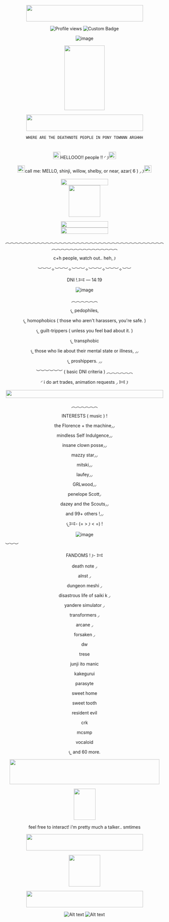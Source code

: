 <p align= center
  <a href="https://www.glitter-graphics.com"><img src="http://dl7.glitter-graphics.net/pub/439/439857hze1vgnqaz.gif" width=371 height=52 border=0></a><br><a href="https://www.glitter-graphics.com" target=_blank></a>

<p align=center

![Profile views](https://komarev.com/ghpvc/?username=yourusername&label=^v^&color=d5e3e1)
![Custom Badge](https://img.shields.io/badge/𐂯—𐦯-mello.-white?style=for-the-badge&logo=github)

<p align=center

![image](7ee620bf9510b641383d03558454a9dc.jpg)

<p align=center

<a href="https://www.glitter-graphics.com"><img src="http://dl10.glitter-graphics.net/pub/1010/1010710flw54kyeyn.gif" width=128 height=205 border=0></a>

<p align=center
<a href="https://www.glitter-graphics.com"><img src="http://dl7.glitter-graphics.net/pub/439/439857hze1vgnqaz.gif" width=371 height=52 border=0></a><br><a href="https://www.glitter-graphics.com" target=_blank></a>

 <p align=center
   
     WHERE ARE THE DEATHNOTE PEOPLE IN PONY TOWNNN ARGHHH 

<p align=center
<a href="https://www.glitter-graphics.com"><img src="http://dl4.glitter-graphics.net/pub/1558/1558444onuibmblkw.gif" width=57 height=10 border=0></a>

<p align=center
  
  <a href="https://www.glitter-graphics.com"><img src="http://dl.glitter-graphics.net/pub/1008/1008951xbh88shb03.gif" width=23 height=23 border=0></a>HELLOOO!! people !! ◜ 𐦯<a href="https://www.glitter-graphics.com"><img src="http://dl.glitter-graphics.net/pub/1008/1008951xbh88shb03.gif" width=23 height=23 border=0></a>
  

<p align=center
  
  <a href="https://www.glitter-graphics.com"><img src="http://dl.glitter-graphics.net/pub/1008/1008951xbh88shb03.gif" width=23 height=23 border=0></a>call me: MELLO, shinji, willow, shelby, or near, azar( 6 ) ◞ 𐦯<a href="https://www.glitter-graphics.com"><img src="http://dl.glitter-graphics.net/pub/1008/1008951xbh88shb03.gif" width=23 height=23 border=0></a>

<p align=center
  
<a href="https://www.glitter-graphics.com"><img src="http://dl4.glitter-graphics.net/pub/982/982524ya8e3mxenh.gif" width=150 height=20 border=0></a><br><a href="https://www.glitter-graphics.com" target=_blank></a> <a href="https://www.glitter-graphics.com"><img src="http://dl4.glitter-graphics.net/pub/1716/1716434rnwc1q59h9.png" width=100 height=100 border=0></a> 

<p align=center

<a href="https://www.glitter-graphics.com"><img src="http://dl9.glitter-graphics.net/pub/523/523619kq839m3zgi.gif" width=150 height=20 border=0></a><br><a href="https://www.glitter-graphics.com" target=_blank></a><a href="https://www.glitter-graphics.com"><img src="http://dl2.glitter-graphics.net/pub/969/969132ff3t2b4u2x.gif" width=150 height=20 border=0></a><br><a href="https://www.glitter-graphics.com" target=_blank></a>

<p align=center

︵︵︵︵︵︵︵︵︵︵︵︵︵︵︵︵︵︵︵︵︵︵︵︵︵︵︵︵︵︵︵︵︵︵︵︵︵︵︵︵︵︵︵︵︵︵︵︵︵︵︵

<p align=center

   ## c+h people, watch out.. heh, 𐦯 

   <p align=center
     
︶︶︶✧︶︶︶✧︶︶︶✧︶︶︶✧︶︶︶✧︶︶

<p align=center

   ### DNI !.𐂯 — 14:19

<p align=center
   

![image](29d67a22d0ffcd7143b4f64959d568a2.jpg) 

<p align=center

︵︵︵︵︵︵

<p align=center

   ### 𐔌 pedophiles, 

<p align=center
   
   ### 𐔌 homophobics ( those who aren't harassers, you're safe. )

<p align=center
   
   ### 𐔌 guilt-trippers ( unless you feel bad about it. )

<p align=center
   
   ### 𐔌 transphobic

<p align=center
   
   ### 𐔌 those who lie about their mental state or illness, ◞◞

<p align=center
   
   ### 𐔌 proshippers. ◞◞

<p align=center
   
︶︶︶︶︶︶
   ( basic DNI criteria )
︵︵︵︵︵︵

<p align=center

   ### ◜ i do art trades, animation requests ◞ 𐂯 𐦯

<p align=center
   

<a href="https://www.glitter-graphics.com"><img src="http://dl.glitter-graphics.net/pub/989/989321gyey13hzit.gif" width=500 height=25 border=0></a><br><a href="https://www.glitter-graphics.com" target=_blank></a>

<p align=center

︵︵︵︵︵︵

<p align=center

   # INTERESTS ( music ) !

<p align=center
   
   ### the Florence + the machine◞◞

<p align=center
   
   ### mindless Self Indulgence◞◞

<p align=center
   
### insane clown posse◞◞

<p align=center

### mazzy star◞◞

<p align=center

### mitski◞◞

<p align=center

### laufey◞◞

<p align=center

### GRLwood◞◞

<p align=center

### penelope Scott◞

<p align=center

### dazey and the Scouts◞◞

<p align=center

### and 99+ others !◞◞

<p align=center

  𐔌𐂯- (= > 𐦯 < =) !

  <p align=center

![image](0cd9ffc8f1264ead5936a938dc93c5ca.jpg)
  
︶︶︶

<p align=center

# FANDOMS !  𐦯- 𐂯

<p align=center

### death note ◞

<p align=center

### alnst ◞

<p align=center

### dungeon meshi ◞

<p align=center

### disastrous life of saiki k ◞

<p align=center

### yandere simulator ◞

<p align=center

### transformers ◞

<p align=center

### arcane ◞

<p align=center

### forsaken ◞

<p align=center

### dw

<p align=center

### trese

<p align=center

### junji ito manic

<p align=center

### kakegurui

<p align=center

### parasyte

<p align=center

### sweet home

<p align=center

### sweet tooth

<p align=center

### resident evil

<p align=center

### crk

<p align=center

### mcsmp

<p align=center

### vocaloid

<p align=center

### 𐔌 and 60 more.

<p align=center

<a href="https://www.glitter-graphics.com"><img src="http://dl10.glitter-graphics.net/pub/628/628290gqhiis6k6p.gif" width=476 height=79 border=0></a><br><a href="https://www.glitter-graphics.com" target=_blank></a>

<p align=center

  <a href="https://www.glitter-graphics.com"><img src="http://dl4.glitter-graphics.net/pub/181/181954dvnve3v8yp.gif" width=69 height=99 border=0></a>
  
<p align=center 
  
  feel free to interact! i'm pretty much a talker.. smtimes 

<p align=center
  
<a href="https://www.glitter-graphics.com"><img src="http://dl7.glitter-graphics.net/pub/439/439857hze1vgnqaz.gif" width=371 height=52 border=0></a><br><a href="https://www.glitter-graphics.com" target=_blank></a>

<p align=center

<a href="https://www.glitter-graphics.com"><img src="http://dl10.glitter-graphics.net/pub/386/386880u6gyn8xk26.gif" width=100 height=100 border=0></a>

<p align=center

<a href="https://www.glitter-graphics.com"><img src="http://dl7.glitter-graphics.net/pub/439/439857hze1vgnqaz.gif" width=371 height=52 border=0></a><br><a href="https://www.glitter-graphics.com" target=_blank></a>

<p align=center

![Alt text](3e74571bb11aa7c13a38076291436196.gif) ![Alt text](3e74571bb11aa7c13a38076291436196.gif) 
